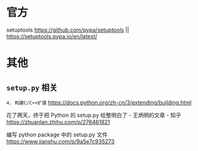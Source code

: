 
# 官方

setuptools https://github.com/pypa/setuptools || https://setuptools.pypa.io/en/latest/

# 其他

## `setup.py` 相关

`4. 构建C/C++扩展` https://docs.python.org/zh-cn/3/extending/building.html

花了两天，终于把 Python 的 setup.py 给整明白了 - 王炳明的文章 - 知乎 https://zhuanlan.zhihu.com/p/276461821

编写 python package 中的 setup.py 文件 https://www.jianshu.com/p/9a5e7c935273
